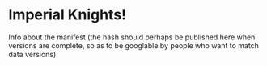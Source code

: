 # Imperial Knights!

Info about the manifest (the hash should perhaps be published here when versions are complete, so as to be googlable by people who want to match data versions)
